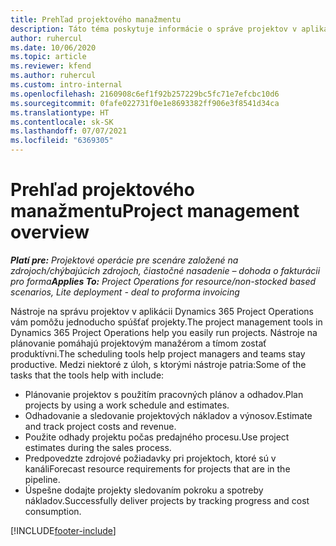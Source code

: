 ```yaml
---
title: Prehľad projektového manažmentu
description: Táto téma poskytuje informácie o správe projektov v aplikácii Dynamics 365 Project Operations.
author: ruhercul
ms.date: 10/06/2020
ms.topic: article
ms.reviewer: kfend
ms.author: ruhercul
ms.custom: intro-internal
ms.openlocfilehash: 2160908c6ef1f92b257229bc5fc71e7efcbc10d6
ms.sourcegitcommit: 0fafe022731f0e1e8693382ff906e3f8541d34ca
ms.translationtype: HT
ms.contentlocale: sk-SK
ms.lasthandoff: 07/07/2021
ms.locfileid: "6369305"
---
```

# <a name="project-management-overview"></a><span data-ttu-id="cf3be-103">Prehľad projektového manažmentu</span><span class="sxs-lookup"><span data-stu-id="cf3be-103">Project management overview</span></span>

<span data-ttu-id="cf3be-104">_**Platí pre:** Projektové operácie pre scenáre založené na zdrojoch/chýbajúcich zdrojoch, čiastočné nasadenie – dohoda o fakturácii pro forma_</span><span class="sxs-lookup"><span data-stu-id="cf3be-104">_**Applies To:** Project Operations for resource/non-stocked based scenarios, Lite deployment - deal to proforma invoicing_</span></span>

<span data-ttu-id="cf3be-105">Nástroje na správu projektov v aplikácii Dynamics 365 Project Operations vám pomôžu jednoducho spúšťať projekty.</span><span class="sxs-lookup"><span data-stu-id="cf3be-105">The project management tools in Dynamics 365 Project Operations help you easily run projects.</span></span> <span data-ttu-id="cf3be-106">Nástroje na plánovanie pomáhajú projektovým manažérom a tímom zostať produktívni.</span><span class="sxs-lookup"><span data-stu-id="cf3be-106">The scheduling tools help project managers and teams stay productive.</span></span> <span data-ttu-id="cf3be-107">Medzi niektoré z úloh, s ktorými nástroje patria:</span><span class="sxs-lookup"><span data-stu-id="cf3be-107">Some of the tasks that the tools help with include:</span></span>

- <span data-ttu-id="cf3be-108">Plánovanie projektov s použitím pracovných plánov a odhadov.</span><span class="sxs-lookup"><span data-stu-id="cf3be-108">Plan projects by using a work schedule and estimates.</span></span>
- <span data-ttu-id="cf3be-109">Odhadovanie a sledovanie projektových nákladov a výnosov.</span><span class="sxs-lookup"><span data-stu-id="cf3be-109">Estimate and track project costs and revenue.</span></span>
- <span data-ttu-id="cf3be-110">Použite odhady projektu počas predajného procesu.</span><span class="sxs-lookup"><span data-stu-id="cf3be-110">Use project estimates during the sales process.</span></span>
- <span data-ttu-id="cf3be-111">Predpovedzte zdrojové požiadavky pri projektoch, ktoré sú v kanáli</span><span class="sxs-lookup"><span data-stu-id="cf3be-111">Forecast resource requirements for projects that are in the pipeline.</span></span>
- <span data-ttu-id="cf3be-112">Úspešne dodajte projekty sledovaním pokroku a spotreby nákladov.</span><span class="sxs-lookup"><span data-stu-id="cf3be-112">Successfully deliver projects by tracking progress and cost consumption.</span></span>


[!INCLUDE[footer-include](../includes/footer-banner.md)]